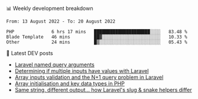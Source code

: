📊 Weekly development breakdown
<!--START_SECTION:waka-->

```text
From: 13 August 2022 - To: 20 August 2022

PHP              6 hrs 17 mins   █████████████████████░░░░   83.48 %
Blade Template   46 mins         ██▓░░░░░░░░░░░░░░░░░░░░░░   10.33 %
Other            24 mins         █▒░░░░░░░░░░░░░░░░░░░░░░░   05.43 %
```

<!--END_SECTION:waka-->

📕 Latest DEV posts
<!-- BLOG-POST-LIST:START -->
- [Laravel named query arguments](https://dev.to/michaelvickersuk/laravel-named-query-arguments-28kd)
- [Determining if multiple inputs have values with Laravel](https://dev.to/michaelvickersuk/determining-if-multiple-inputs-have-values-with-laravel-km6)
- [Array inputs validation and the N+1 query problem in Laravel](https://dev.to/michaelvickersuk/array-inputs-validation-and-the-n1-query-problem-in-laravel-2agb)
- [Array initialisation and key data types in PHP](https://dev.to/michaelvickersuk/array-initialisation-and-key-data-types-in-php-1e5b)
- [Same string, different output... how Laravel&#39;s slug &amp; snake helpers differ](https://dev.to/michaelvickersuk/same-string-different-output-how-laravels-slug-snake-helpers-differ-1ccj)
<!-- BLOG-POST-LIST:END -->
